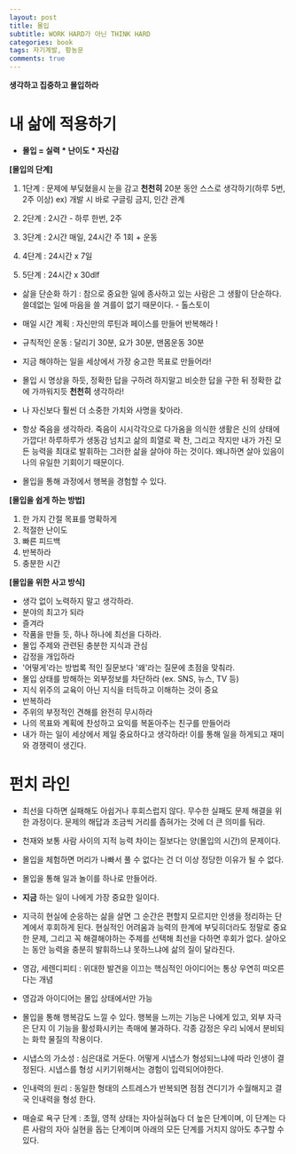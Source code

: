 ```yaml
---  
layout: post
title: 몰입
subtitle: WORK HARD가 아닌 THINK HARD
categories: book
tags: 자기계발, 황농문
comments: true  
--- 
```


**생각하고 집중하고 몰입하라**

# 내 삶에 적용하기

- **몰입 = 실력 * 난이도 * 자신감**

**[몰입의 단계]**
1. 1단계 : 문제에 부딪혔을시 눈을 감고 **천천히** 20분 동안 스스로 생각하기(하루 5번, 2주 이상)
ex) 개발 시 바로 구글링 금지, 인간 관계

2. 2단계 : 2시간 - 하루 한번, 2주

3. 3단계 : 2시간 매일, 24시간 주 1회 + 운동

4. 4단계 : 24시간 x 7일

5. 5단계 : 24시간 x 30dlf

- 삶을 단순화 하기 : 참으로 중요한 일에 종사하고 있는 사람은 그 생활이 단순하다. 쓸데없는 일에 마음을 쓸 겨를이 없기 때문이다. - 톨스토이

- 매일 시간 계획 : 자신만의 루틴과 페이스를 만들어 반복해라 !

- 규칙적인 운동 : 달리기 30분, 요가 30분, 맨몸운동 30분

- 지금 해야하는 일을 세상에서 가장 숭고한 목표로 만들어라!

- 몰입 시 명상을 하듯, 정확한 답을 구하려 하지말고 비슷한 답을 구한 뒤 정확한 값에 가까워지듯 **천천히** 생각하라!

- 나 자신보다 훨씬 더 소중한 가치와 사명을 찾아라.

- 항상 죽음을 생각하라. 죽음이 시시각각으로 다가옴을 의식한 생활은 신의 상태에 가깝다! 하루하루가 생동감 넘치고 삶의 희열로 꽉 찬, 그리고 작지만 내가 가진 모든 능력을 최대로 발휘하는 그러한 삶을 살아야 하는 것이다. 왜냐하면 살아 있음이 나의 유일한 기회이기 때문이다.

- 몰입을 통해 과정에서 행복을 경험할 수 있다.

**[몰입을 쉽게 하는 방법]**
1. 한 가지 간절 목표를 명확하게
2. 적절한 난이도
3. 빠른 피드백
4. 반복하라
5. 충분한 시간

**[몰입을 위한 사고 방식]**
- 생각 없이 노력하지 말고 생각하라.
- 분야의 최고가 되라
- 즐겨라
- 작품을 만들 듯, 하나 하나에 최선을 다하라.
- 몰입 주제와 관련된 충분한 지식과 관심
- 감정을 개입하라
- '어떻게'라는 방법록 적인 질문보다 '왜'라는 질문에 초점을 맞춰라.
- 몰입 상태를 방해하는 외부정보를 차단하라 (ex. SNS, 뉴스, TV 등)
- 지식 위주의 교육이 아닌 지식을 터득하고 이해하는 것이 중요
- 반복하라
- 주위의 부정적인 견해를 완전히 무시하라
- 나의 목표와 계획에 찬성하고 요익를 복돋아주는 친구를 만들어라
- 내가 하는 일이 세상에서 제일 중요하다고 생각하라! 이를 통해 일을 하게되고 재미와 경쟁력이 생긴다.


# 펀치 라인

- 최선을 다하면 실패해도 아쉽거나 후회스럽지 않다. 무수한 실패도 문제 해결을 위한 과정이다. 문제의 해답과 조금씩 거리를 좁혀가는 것에 더 큰 의미를 둬라.

- 천재와 보통 사람 사이의 지적 능력 차이는 질보다는 양(몰입의 시간)의 문제이다.

- 몰입을 체험하면 머리가 나빠서 풀 수 없다는 건 더 이상 정당한 이유가 될 수 없다.

- 몰입을 통해 일과 놀이를 하나로 만들어라.

- **지금** 하는 일이 나에게 가장 중요한 일이다.

- 지극히 현실에 순응하는 삶을 살면 그 순간은 편할지 모르지만 인생을 정리하는 단계에서 후회하게 된다. 현실적인 어려움과 능력의 한계에 부딪히더라도 정말로 중요한 문제, 그리고 꼭 해결해야하는 주제를 선택해 최선을 다하면 후회가 없다. 살아오는 동안 능력을 충분히 발휘하느냐 못하느냐에 삶의 질이 달라진다.

- 영감, 세렌디피티 : 위대한 발견을 이끄는 핵심적인 아이디어는 통상 우연히 떠오른다는 개념

- 영감과 아이디어는 몰입 상태에서만 가능

- 몰입을 통해 행복감도 느낄 수 있다. 행복을 느끼는 기능은 나에게 있고, 외부 자극은 단지 이 기능을 활성화시키는 촉매에 불과하다. 각종 감정은 우리 뇌에서 분비되는 화학 물질의 작용이다.

- 시냅스의 가소성 : 심은대로 거둔다. 어떻게 시냅스가 형성되느냐에 따라 인생이 결정된다. 시냅스를 형성 시키기위해서는 경험이 입력되어야한다.

- 인내력의 원리 : 동일한 형태의 스트레스가 반복되면 점점 견디기가 수월해지고 결국 인내력을 형성 한다.

- 매슬로 욕구 단계 : 초월, 영적 상태는 자아실혀놉다 더 높은 단계이며, 이 단계는 다른 사람의 자아 실현을 돕는 단계이며 아래의 모든 단계를 거치지 않아도 추구할 수 있다.
